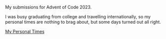 My submissions for Advent of Code 2023.

I was busy graduating from college and travelling internationally, so my personal times are nothing to brag about, but some days turned out all right.

[My Personal Times](/Personal%20Times.png)